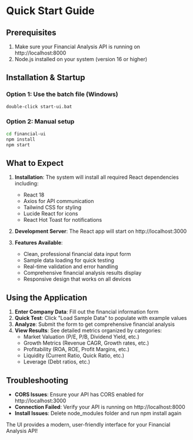 # Quick Start Guide

## Prerequisites
1. Make sure your Financial Analysis API is running on http://localhost:8000
2. Node.js installed on your system (version 16 or higher)

## Installation & Startup

### Option 1: Use the batch file (Windows)
```bash
double-click start-ui.bat
```

### Option 2: Manual setup
```bash
cd financial-ui
npm install
npm start
```

## What to Expect

1. **Installation**: The system will install all required React dependencies including:
   - React 18
   - Axios for API communication
   - Tailwind CSS for styling
   - Lucide React for icons
   - React Hot Toast for notifications

2. **Development Server**: The React app will start on http://localhost:3000

3. **Features Available**:
   - Clean, professional financial data input form
   - Sample data loading for quick testing
   - Real-time validation and error handling
   - Comprehensive financial analysis results display
   - Responsive design that works on all devices

## Using the Application

1. **Enter Company Data**: Fill out the financial information form
2. **Quick Test**: Click "Load Sample Data" to populate with example values
3. **Analyze**: Submit the form to get comprehensive financial analysis
4. **View Results**: See detailed metrics organized by categories:
   - Market Valuation (P/E, P/B, Dividend Yield, etc.)
   - Growth Metrics (Revenue CAGR, Growth rates, etc.)
   - Profitability (ROA, ROE, Profit Margins, etc.)
   - Liquidity (Current Ratio, Quick Ratio, etc.)  
   - Leverage (Debt ratios, etc.)

## Troubleshooting

- **CORS Issues**: Ensure your API has CORS enabled for http://localhost:3000
- **Connection Failed**: Verify your API is running on http://localhost:8000
- **Install Issues**: Delete node_modules folder and run npm install again

The UI provides a modern, user-friendly interface for your Financial Analysis API!
